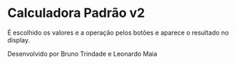 # Calculadora Padrão v2

É escolhido os valores e a operação pelos botões e aparece o resultado no display.

Desenvolvido por Bruno Trindade e Leonardo Maia
